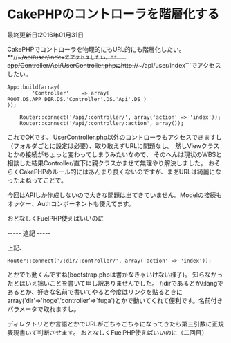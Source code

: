 # CakePHPのコントローラを階層化する
最終更新日:2016年01月31日

  
CakePHPでコントローラを物理的にもURL的にも階層化したい。  
**//~~~/api/user/index```でアクセスしたい。**  
```app/Controller/Api/UserController.php``` に ```http://~~~/api/user/index```でアクセスしたい。

```bootstrap.php  
App::build(array(  
		'Controller'	=> array( ROOT.DS.APP_DIR.DS.'Controller'.DS.'Api'.DS )  
));  
```

```routes.php  
	Router::connect('/api/:controller/', array('action' => 'index'));  
	Router::connect('/api/:controller/:action', array());  
```

これでOKです。
UserController.php以外のコントローラもアクセスできますし（フォルダごとに設定は必要）、取り敢えずURLに問題なし。
然しViewクラスとかの接続がちょっと変わってしまうみたいなので、
そのへんは現状のWBSと相談した結果Controller/直下に親クラスかませて無理やり解決しました。
おそらくCakePHPのルール的にはあんまり良くないのですが、まあURLは綺麗になったよねってことで。

今回はAPIしか作成しないので大きな問題は出てきていません。Modelの接続もオッケー、Authコンポーネントも使えてます。

おとなしくFuelPHP使えばいいのに

----- 追記 -----

上記、

```routes.php  
Router::connect('/:dir/:controller/', array('action' => 'index'));  
`````

とかでも動くんですね(bootstrap.phpは書かなきゃいけない様子)。
知らなかったとはいえ拙いことを書いて申し訳ありませんでした。
/:dirであるとか/:langであるとか、好きな名前で書いてやると今度はリンクを貼るときに
array('dir'=>'hoge','controller'=>'fuga')とかで動いてくれて便利です。名前付きパラメータで取れますし。

ディレクトリとか言語とかでURLがごちゃごちゃになってきたら第三引数に正規表現書いて判断させます。
おとなしくFuelPHP使えばいいのに（二回目）
